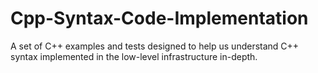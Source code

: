 # Cpp-Syntax-Code-Implementation
A set of C++ examples and tests designed to help us understand C++ syntax implemented in the low-level infrastructure in-depth. 

